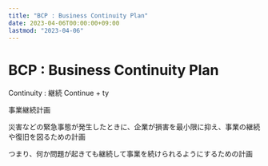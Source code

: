 ```yaml
---
title: "BCP : Business Continuity Plan"
date: 2023-04-06T00:00:00+09:00
lastmod: "2023-04-06"
---
```

# BCP : Business Continuity Plan

Continuity : 継続 Continue + ty

事業継続計画

災害などの緊急事態が発生したときに、企業が損害を最小限に抑え、事業の継続や復旧を図るための計画

つまり、何か問題が起きても継続して事業を続けられるようにするための計画
